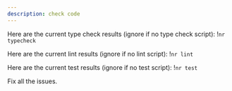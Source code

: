 ```yaml
---
description: check code
---
```


Here are the current type check results (ignore if no type check script):
!`nr typecheck`

Here are the current lint results (ignore if no lint script):
!`nr lint`

Here are the current test results (ignore if no test script):
!`nr test`

Fix all the issues.
